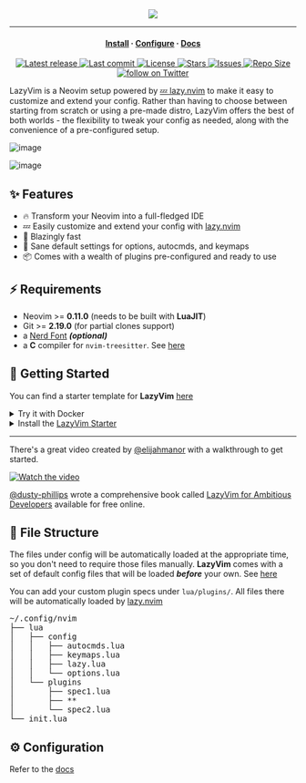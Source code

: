 <div align="center">
  <img src="https://user-images.githubusercontent.com/292349/213446185-2db63fd5-8c84-459c-9f04-e286382d6e80.png">
</div>

<hr>

<h4 align="center">
  <a href="https://lazyvim.github.io/installation">Install</a>
  ·
  <a href="https://lazyvim.github.io/configuration">Configure</a>
  ·
  <a href="https://lazyvim.github.io">Docs</a>
</h4>

<div align="center"><p>
    <a href="https://github.com/LazyVim/LazyVim/releases/latest">
      <img alt="Latest release" src="https://img.shields.io/github/v/release/LazyVim/LazyVim?style=for-the-badge&logo=starship&color=C9CBFF&logoColor=D9E0EE&labelColor=302D41&include_prerelease&sort=semver" />
    </a>
    <a href="https://github.com/LazyVim/LazyVim/pulse">
      <img alt="Last commit" src="https://img.shields.io/github/last-commit/LazyVim/LazyVim?style=for-the-badge&logo=starship&color=8bd5ca&logoColor=D9E0EE&labelColor=302D41"/>
    </a>
    <a href="https://github.com/LazyVim/LazyVim/blob/main/LICENSE">
      <img alt="License" src="https://img.shields.io/github/license/LazyVim/LazyVim?style=for-the-badge&logo=starship&color=ee999f&logoColor=D9E0EE&labelColor=302D41" />
    </a>
    <a href="https://github.com/LazyVim/LazyVim/stargazers">
      <img alt="Stars" src="https://img.shields.io/github/stars/LazyVim/LazyVim?style=for-the-badge&logo=starship&color=c69ff5&logoColor=D9E0EE&labelColor=302D41" />
    </a>
    <a href="https://github.com/LazyVim/LazyVim/issues">
      <img alt="Issues" src="https://img.shields.io/github/issues/LazyVim/LazyVim?style=for-the-badge&logo=bilibili&color=F5E0DC&logoColor=D9E0EE&labelColor=302D41" />
    </a>
    <a href="https://github.com/LazyVim/LazyVim">
      <img alt="Repo Size" src="https://img.shields.io/github/repo-size/LazyVim/LazyVim?color=%23DDB6F2&label=SIZE&logo=codesandbox&style=for-the-badge&logoColor=D9E0EE&labelColor=302D41" />
    </a>
    <a href="https://twitter.com/intent/follow?screen_name=folke">
      <img alt="follow on Twitter" src="https://img.shields.io/twitter/follow/folke?style=for-the-badge&logo=twitter&color=8aadf3&logoColor=D9E0EE&labelColor=302D41" />
    </a>
</div>

LazyVim is a Neovim setup powered by [💤 lazy.nvim](https://github.com/folke/lazy.nvim)
to make it easy to customize and extend your config.
Rather than having to choose between starting from scratch or using a
pre-made distro, LazyVim offers the best of both worlds - the flexibility
to tweak your config as needed, along with the convenience of a pre-configured setup.

![image](https://user-images.githubusercontent.com/292349/211285846-0b7bb3bf-0462-4029-b64c-4ee1d037fc1c.png)

![image](https://user-images.githubusercontent.com/292349/213447056-92290767-ea16-430c-8727-ce994c93e9cc.png)

## ✨ Features

- 🔥 Transform your Neovim into a full-fledged IDE
- 💤 Easily customize and extend your config with [lazy.nvim](https://github.com/folke/lazy.nvim)
- 🚀 Blazingly fast
- 🧹 Sane default settings for options, autocmds, and keymaps
- 📦 Comes with a wealth of plugins pre-configured and ready to use

## ⚡️ Requirements

- Neovim >= **0.11.0** (needs to be built with **LuaJIT**)
- Git >= **2.19.0** (for partial clones support)
- a [Nerd Font](https://www.nerdfonts.com/) **_(optional)_**
- a **C** compiler for `nvim-treesitter`. See [here](https://github.com/nvim-treesitter/nvim-treesitter#requirements)

## 🚀 Getting Started

You can find a starter template for **LazyVim** [here](https://github.com/LazyVim/starter)

<details><summary>Try it with Docker</summary>

```sh
docker run -w /root -it --rm alpine:edge sh -uelic '
  apk add git lazygit fzf curl neovim ripgrep alpine-sdk --update
  git clone https://github.com/LazyVim/starter ~/.config/nvim
  cd ~/.config/nvim
  nvim
'
```

</details>

<details><summary>Install the <a href="https://github.com/LazyVim/starter">LazyVim Starter</a></summary>

- Make a backup of your current Neovim files:

  ```sh
  mv ~/.config/nvim ~/.config/nvim.bak
  mv ~/.local/share/nvim ~/.local/share/nvim.bak
  ```

- Clone the starter

  ```sh
  git clone https://github.com/LazyVim/starter ~/.config/nvim
  ```

- Remove the `.git` folder, so you can add it to your own repo later

  ```sh
  rm -rf ~/.config/nvim/.git
  ```

- Start Neovim!

  ```sh
  nvim
  ```

  Refer to the comments in the files on how to customize **LazyVim**.

</details>

---

There's a great video created by [@elijahmanor](https://github.com/elijahmanor) with a walkthrough to get started.

[![Watch the video](https://img.youtube.com/vi/N93cTbtLCIM/hqdefault.jpg)](https://www.youtube.com/watch?v=N93cTbtLCIM)

[@dusty-phillips](https://github.com/dusty-phillips) wrote a comprehensive book called
[LazyVim for Ambitious Developers](https://lazyvim-ambitious-devs.phillips.codes)
available for free online.

## 📂 File Structure

The files under config will be automatically loaded at the appropriate time,
so you don't need to require those files manually.
**LazyVim** comes with a set of default config files that will be loaded
**_before_** your own. See [here](https://github.com/LazyVim/LazyVim/tree/main/lua/lazyvim/config)

You can add your custom plugin specs under `lua/plugins/`. All files there
will be automatically loaded by [lazy.nvim](https://github.com/folke/lazy.nvim)

<pre>
~/.config/nvim
├── lua
│   ├── config
│   │   ├── autocmds.lua
│   │   ├── keymaps.lua
│   │   ├── lazy.lua
│   │   └── options.lua
│   └── plugins
│       ├── spec1.lua
│       ├── **
│       └── spec2.lua
└── init.lua
</pre>

## ⚙️ Configuration

Refer to the [docs](https://lazyvim.github.io)
